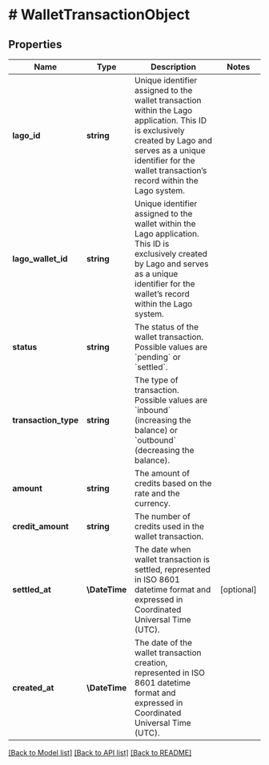 # # WalletTransactionObject

## Properties

Name | Type | Description | Notes
------------ | ------------- | ------------- | -------------
**lago_id** | **string** | Unique identifier assigned to the wallet transaction within the Lago application. This ID is exclusively created by Lago and serves as a unique identifier for the wallet transaction’s record within the Lago system. |
**lago_wallet_id** | **string** | Unique identifier assigned to the wallet within the Lago application. This ID is exclusively created by Lago and serves as a unique identifier for the wallet’s record within the Lago system. |
**status** | **string** | The status of the wallet transaction. Possible values are &#x60;pending&#x60; or &#x60;settled&#x60;. |
**transaction_type** | **string** | The type of transaction. Possible values are &#x60;inbound&#x60; (increasing the balance) or &#x60;outbound&#x60; (decreasing the balance). |
**amount** | **string** | The amount of credits based on the rate and the currency. |
**credit_amount** | **string** | The number of credits used in the wallet transaction. |
**settled_at** | **\DateTime** | The date when wallet transaction is settled, represented in ISO 8601 datetime format and expressed in Coordinated Universal Time (UTC). | [optional]
**created_at** | **\DateTime** | The date of the wallet transaction creation, represented in ISO 8601 datetime format and expressed in Coordinated Universal Time (UTC). |

[[Back to Model list]](../../README.md#models) [[Back to API list]](../../README.md#endpoints) [[Back to README]](../../README.md)

